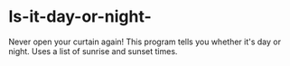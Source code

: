 # Is-it-day-or-night-

Never open your curtain again! This program tells you whether it's day or night. Uses a list of sunrise and sunset times.
